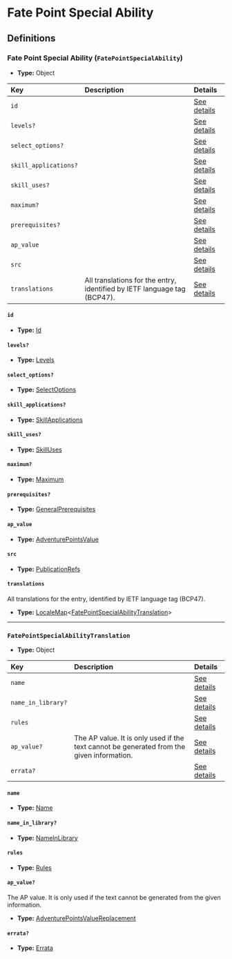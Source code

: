 # Fate Point Special Ability

## Definitions

### <a name="FatePointSpecialAbility"></a> Fate Point Special Ability (`FatePointSpecialAbility`)

- **Type:** Object

Key | Description | Details
:-- | :-- | :--
`id` |  | <a href="#FatePointSpecialAbility/id">See details</a>
`levels?` |  | <a href="#FatePointSpecialAbility/levels">See details</a>
`select_options?` |  | <a href="#FatePointSpecialAbility/select_options">See details</a>
`skill_applications?` |  | <a href="#FatePointSpecialAbility/skill_applications">See details</a>
`skill_uses?` |  | <a href="#FatePointSpecialAbility/skill_uses">See details</a>
`maximum?` |  | <a href="#FatePointSpecialAbility/maximum">See details</a>
`prerequisites?` |  | <a href="#FatePointSpecialAbility/prerequisites">See details</a>
`ap_value` |  | <a href="#FatePointSpecialAbility/ap_value">See details</a>
`src` |  | <a href="#FatePointSpecialAbility/src">See details</a>
`translations` | All translations for the entry, identified by IETF language tag (BCP47). | <a href="#FatePointSpecialAbility/translations">See details</a>

#### <a name="FatePointSpecialAbility/id"></a> `id`

- **Type:** <a href="#Id">Id</a>

#### <a name="FatePointSpecialAbility/levels"></a> `levels?`

- **Type:** <a href="#Levels">Levels</a>

#### <a name="FatePointSpecialAbility/select_options"></a> `select_options?`

- **Type:** <a href="#SelectOptions">SelectOptions</a>

#### <a name="FatePointSpecialAbility/skill_applications"></a> `skill_applications?`

- **Type:** <a href="#SkillApplications">SkillApplications</a>

#### <a name="FatePointSpecialAbility/skill_uses"></a> `skill_uses?`

- **Type:** <a href="#SkillUses">SkillUses</a>

#### <a name="FatePointSpecialAbility/maximum"></a> `maximum?`

- **Type:** <a href="#Maximum">Maximum</a>

#### <a name="FatePointSpecialAbility/prerequisites"></a> `prerequisites?`

- **Type:** <a href="../_Prerequisite.md#GeneralPrerequisites">GeneralPrerequisites</a>

#### <a name="FatePointSpecialAbility/ap_value"></a> `ap_value`

- **Type:** <a href="#AdventurePointsValue">AdventurePointsValue</a>

#### <a name="FatePointSpecialAbility/src"></a> `src`

- **Type:** <a href="../source/_PublicationRef.md#PublicationRefs">PublicationRefs</a>

#### <a name="FatePointSpecialAbility/translations"></a> `translations`

All translations for the entry, identified by IETF language tag (BCP47).

- **Type:** <a href="../_LocaleMap.md#LocaleMap">LocaleMap</a>&lt;<a href="#FatePointSpecialAbilityTranslation">FatePointSpecialAbilityTranslation</a>&gt;

---

### <a name="FatePointSpecialAbilityTranslation"></a> `FatePointSpecialAbilityTranslation`

- **Type:** Object

Key | Description | Details
:-- | :-- | :--
`name` |  | <a href="#FatePointSpecialAbilityTranslation/name">See details</a>
`name_in_library?` |  | <a href="#FatePointSpecialAbilityTranslation/name_in_library">See details</a>
`rules` |  | <a href="#FatePointSpecialAbilityTranslation/rules">See details</a>
`ap_value?` | The AP value. It is only used if the text cannot be generated from the given information. | <a href="#FatePointSpecialAbilityTranslation/ap_value">See details</a>
`errata?` |  | <a href="#FatePointSpecialAbilityTranslation/errata">See details</a>

#### <a name="FatePointSpecialAbilityTranslation/name"></a> `name`

- **Type:** <a href="#Name">Name</a>

#### <a name="FatePointSpecialAbilityTranslation/name_in_library"></a> `name_in_library?`

- **Type:** <a href="#NameInLibrary">NameInLibrary</a>

#### <a name="FatePointSpecialAbilityTranslation/rules"></a> `rules`

- **Type:** <a href="#Rules">Rules</a>

#### <a name="FatePointSpecialAbilityTranslation/ap_value"></a> `ap_value?`

The AP value. It is only used if the text cannot be generated from the given information.

- **Type:** <a href="#AdventurePointsValueReplacement">AdventurePointsValueReplacement</a>

#### <a name="FatePointSpecialAbilityTranslation/errata"></a> `errata?`

- **Type:** <a href="../source/_Erratum.md#Errata">Errata</a>
